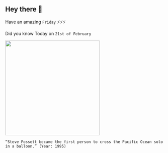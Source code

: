 ## Hey there 👋
Have an amazing `Friday` ⚡⚡⚡

Did you know Today on `21st of February`
 
 [<img src="https://www.hawaii-post.com/2002-03JUL-stamps.jpg" width="300" />](https://sofrep.com/fightersweep/today-aviation-history-adventurer-steve-fossett-becomes-1st-person-fly-solo-across-pacific-ocean-balloon/) 
 ```
“Steve Fossett became the first person to cross the Pacific Ocean solo in a balloon.” (Year: 1995)
```
